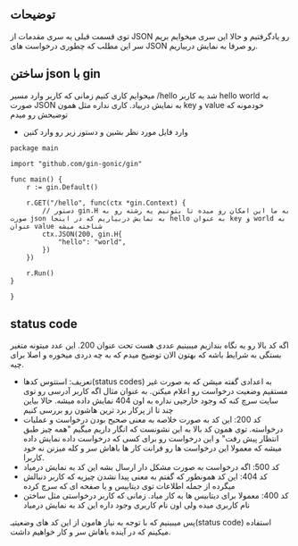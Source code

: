 ## توضیحات
توی قسمت قبلی یه سری مقدمات از JSON رو یادگرفتیم و حالا این سری میخوایم بریم سر این مطلب که چطوری درخواست های JSON رو صرفا به نمایش دربیاریم.

## ساختن json با gin
میحوایم کاری کنیم زمانی که کاربر وارد مسیر /hello شد به کاربر hello world به صورت JSON به نمایش دربیاد. کاری نداره مثل همون key و value خودمونه که توضیحش رو میدم
- وارد فایل مورد نظر بشین و دستور زیر رو وارد کنین
```golang
package main

import "github.com/gin-gonic/gin"

func main() {
	r := gin.Default()

	r.GET("/hello", func(ctx *gin.Context) {
		// دستور gin.H به ما این امکان رو میده تا بتونیم یه رشته رو به صورت json به نمایش دربیاریم که در اینجا hello به عنوان key و world به عنوان value شناخته میشه
		ctx.JSON(200, gin.H{
			"hello": "world",
		})
	})

	r.Run()
}

}
```
## status code
اگه کد بالا رو یه نگاه بندازیم میبینیم عددی هست تحت عنوان 200. این عدد میتونه متغیر بستگی به شرایط باشه که بهتون الان توضیح میدم که به چه دردی میخوره و اصلا برای چیه.
- تعریف: استتوس کدها(status codes) به اعدادی گفته میشن که به صورت غیر مستقیم وضغیت درخواست رو اعلام میکنن. به عنوان مثال اگه کاربر آدرسی رو توی سایت سرچ کنه که وجود خارجیی نداره به اون 404 نمایش داده میشه. حالا بیاین چند تا از پرکار برد ترین هاشون رو بررسی کنیم
- کد 200: این کد به صورت خلاصه به معنی صحیح بودن درخواست و عملیات درخواسته. توی همون کد بالا به این نشونست که انگار داریم میگیم "همه چیز طبق انتظار پیش رفت" و این درخواست رو برای کسی که درخواست داده نمایش داده میشه که معمولا این درخواست ها رو فرانت کار ها باهاش سر و کله میزنن نه خود کاربرا.
- کد 500: اگه درخواست به صورت مشکل دار ارسال بشه این کد به نمایش درمیاد
- کد 404: این کد همونطور که گفتم به معنی پیدا نشدن چیزیه که کاربر دنبالش میگرده از جمله اطلاعات توی دیتابیس و یا صفحه ای که سرچ کرده
- کد 400: معمولا برای دیتابیس ها به کار میاد. زمانی که کاربر درخواستی مثل ساختن نام کاربری میده ولی اون نام کاربری وجود داره این کد به نمایش درمیاد 

پس میبینیم که با توجه به نیاز هامون از این کد های وضعیتیـ(status code) استفاده میکینم که در آینده باهاش سر و کار خواهیم داشت.
